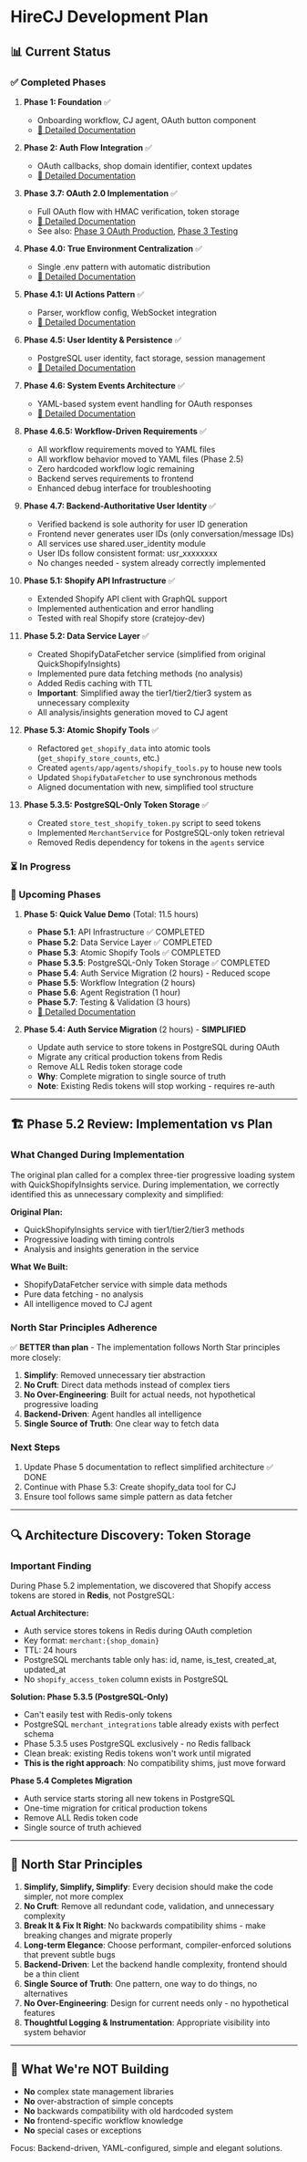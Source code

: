 # HireCJ Development Plan

## 📊 Current Status

### ✅ Completed Phases

1. **Phase 1: Foundation** ✅
   - Onboarding workflow, CJ agent, OAuth button component
   - [📄 Detailed Documentation](docs/shopify-onboarding/phase-1-foundation.md)

2. **Phase 2: Auth Flow Integration** ✅
   - OAuth callbacks, shop domain identifier, context updates
   - [📄 Detailed Documentation](docs/shopify-onboarding/phase-2-auth-flow.md)

3. **Phase 3.7: OAuth 2.0 Implementation** ✅
   - Full OAuth flow with HMAC verification, token storage
   - [📄 Detailed Documentation](docs/shopify-onboarding/phase-3.7-oauth-implementation.md)
   - See also: [Phase 3 OAuth Production](docs/shopify-onboarding/phase-3-oauth-production.md), [Phase 3 Testing](docs/shopify-onboarding/phase-3-testing.md)

4. **Phase 4.0: True Environment Centralization** ✅
   - Single .env pattern with automatic distribution
   - [📄 Detailed Documentation](docs/phase-4.0-env-centralization.md)

5. **Phase 4.1: UI Actions Pattern** ✅
   - Parser, workflow config, WebSocket integration
   - [📄 Detailed Documentation](docs/shopify-onboarding/phase-4-ui-actions.md)

6. **Phase 4.5: User Identity & Persistence** ✅
   - PostgreSQL user identity, fact storage, session management
   - [📄 Detailed Documentation](docs/shopify-onboarding/phase-4.5-user-identity.md)

7. **Phase 4.6: System Events Architecture** ✅
   - YAML-based system event handling for OAuth responses
   - [📄 Detailed Documentation](docs/shopify-onboarding/phase-4.6-system-events.md)

8. **Phase 4.6.5: Workflow-Driven Requirements** ✅
   - All workflow requirements moved to YAML files
   - All workflow behavior moved to YAML files (Phase 2.5)
   - Zero hardcoded workflow logic remaining
   - Backend serves requirements to frontend
   - Enhanced debug interface for troubleshooting

9. **Phase 4.7: Backend-Authoritative User Identity** ✅
   - Verified backend is sole authority for user ID generation
   - Frontend never generates user IDs (only conversation/message IDs)
   - All services use shared.user_identity module
   - User IDs follow consistent format: usr_xxxxxxxx
   - No changes needed - system already correctly implemented

10. **Phase 5.1: Shopify API Infrastructure** ✅
    - Extended Shopify API client with GraphQL support
    - Implemented authentication and error handling
    - Tested with real Shopify store (cratejoy-dev)

11. **Phase 5.2: Data Service Layer** ✅
    - Created ShopifyDataFetcher service (simplified from original QuickShopifyInsights)
    - Implemented pure data fetching methods (no analysis)
    - Added Redis caching with TTL
    - **Important**: Simplified away the tier1/tier2/tier3 system as unnecessary complexity
    - All analysis/insights generation moved to CJ agent

12. **Phase 5.3: Atomic Shopify Tools** ✅
    - Refactored `get_shopify_data` into atomic tools (`get_shopify_store_counts`, etc.)
    - Created `agents/app/agents/shopify_tools.py` to house new tools
    - Updated `ShopifyDataFetcher` to use synchronous methods
    - Aligned documentation with new, simplified tool structure

13. **Phase 5.3.5: PostgreSQL-Only Token Storage** ✅
    - Created `store_test_shopify_token.py` script to seed tokens
    - Implemented `MerchantService` for PostgreSQL-only token retrieval
    - Removed Redis dependency for tokens in the `agents` service

### ⏳ In Progress

### 📅 Upcoming Phases

1. **Phase 5: Quick Value Demo** (Total: 11.5 hours)
   - **Phase 5.1**: API Infrastructure ✅ COMPLETED
   - **Phase 5.2**: Data Service Layer ✅ COMPLETED
   - **Phase 5.3**: Atomic Shopify Tools ✅ COMPLETED
   - **Phase 5.3.5**: PostgreSQL-Only Token Storage ✅ COMPLETED
   - **Phase 5.4**: Auth Service Migration (2 hours) - Reduced scope
   - **Phase 5.5**: Workflow Integration (2 hours)
   - **Phase 5.6**: Agent Registration (1 hour)
   - **Phase 5.7**: Testing & Validation (3 hours)
   - [📄 Detailed Documentation](docs/shopify-onboarding/phase-5-quick-value.md)

2. **Phase 5.4: Auth Service Migration** (2 hours) - **SIMPLIFIED**
   - Update auth service to store tokens in PostgreSQL during OAuth
   - Migrate any critical production tokens from Redis
   - Remove ALL Redis token storage code
   - **Why**: Complete migration to single source of truth
   - **Note**: Existing Redis tokens will stop working - requires re-auth

---

## 🏗️ Phase 5.2 Review: Implementation vs Plan

### What Changed During Implementation

The original plan called for a complex three-tier progressive loading system with QuickShopifyInsights service. During implementation, we correctly identified this as unnecessary complexity and simplified:

**Original Plan:**
- QuickShopifyInsights service with tier1/tier2/tier3 methods
- Progressive loading with timing controls
- Analysis and insights generation in the service

**What We Built:**
- ShopifyDataFetcher service with simple data methods
- Pure data fetching - no analysis
- All intelligence moved to CJ agent

### North Star Principles Adherence

✅ **BETTER than plan** - The implementation follows North Star principles more closely:

1. **Simplify**: Removed unnecessary tier abstraction
2. **No Cruft**: Direct data methods instead of complex tiers  
3. **No Over-Engineering**: Built for actual needs, not hypothetical progressive loading
4. **Backend-Driven**: Agent handles all intelligence
5. **Single Source of Truth**: One clear way to fetch data

### Next Steps

1. Update Phase 5 documentation to reflect simplified architecture ✅ DONE
2. Continue with Phase 5.3: Create shopify_data tool for CJ
3. Ensure tool follows same simple pattern as data fetcher

---

## 🔍 Architecture Discovery: Token Storage

### Important Finding
During Phase 5.2 implementation, we discovered that Shopify access tokens are stored in **Redis**, not PostgreSQL:

**Actual Architecture:**
- Auth service stores tokens in Redis during OAuth completion
- Key format: `merchant:{shop_domain}`
- TTL: 24 hours
- PostgreSQL merchants table only has: id, name, is_test, created_at, updated_at
- No `shopify_access_token` column exists in PostgreSQL

**Solution: Phase 5.3.5 (PostgreSQL-Only)**
- Can't easily test with Redis-only tokens
- PostgreSQL `merchant_integrations` table already exists with perfect schema
- Phase 5.3.5 uses PostgreSQL exclusively - no Redis fallback
- Clean break: existing Redis tokens won't work until migrated
- **This is the right approach**: No compatibility shims, just move forward

**Phase 5.4 Completes Migration**
- Auth service starts storing all new tokens in PostgreSQL
- One-time migration for critical production tokens
- Remove ALL Redis token code
- Single source of truth achieved

---

## 🌟 North Star Principles

1. **Simplify, Simplify, Simplify**: Every decision should make the code simpler, not more complex
2. **No Cruft**: Remove all redundant code, validation, and unnecessary complexity
3. **Break It & Fix It Right**: No backwards compatibility shims - make breaking changes and migrate properly
4. **Long-term Elegance**: Choose performant, compiler-enforced solutions that prevent subtle bugs
5. **Backend-Driven**: Let the backend handle complexity, frontend should be a thin client
6. **Single Source of Truth**: One pattern, one way to do things, no alternatives
7. **No Over-Engineering**: Design for current needs only - no hypothetical features
8. **Thoughtful Logging & Instrumentation**: Appropriate visibility into system behavior

---

## 🚨 What We're NOT Building

- **No** complex state management libraries
- **No** over-abstraction of simple concepts
- **No** backwards compatibility with old hardcoded system
- **No** frontend-specific workflow knowledge
- **No** special cases or exceptions

Focus: Backend-driven, YAML-configured, simple and elegant solutions.
